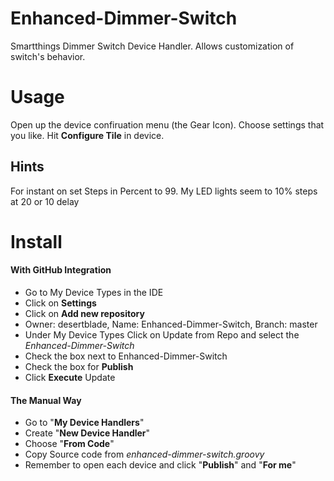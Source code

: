 # Enhanced-Dimmer-Switch
Smartthings Dimmer Switch Device Handler. Allows customization of switch's behavior.

# Usage
Open up the device confiruation menu (the Gear Icon).  Choose settings that you like.  Hit **Configure Tile** in device.

## Hints

For instant on set Steps in Percent to 99.
My LED lights seem to 10% steps at 20 or 10 delay


# Install

#### With GitHub Integration

 * Go to My Device Types in the IDE
 * Click on **Settings**
 * Click on **Add new repository**
 * Owner: desertblade, Name: Enhanced-Dimmer-Switch, Branch: master
 * Under My Device Types Click on Update from Repo and select the *Enhanced-Dimmer-Switch*
 * Check the box next to Enhanced-Dimmer-Switch
 * Check the box for **Publish**
 * Click **Execute** Update
    
    
#### The Manual Way
 * Go to "**My Device Handlers**"
 * Create "**New Device Handler**"
 * Choose "**From Code**"
 * Copy Source code from *enhanced-dimmer-switch.groovy*
 * Remember to open each device and click "**Publish**" and "**For me**"

